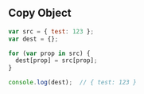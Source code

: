 ## Copy Object

``` javascript
var src = { test: 123 };
var dest = {};

for (var prop in src) {
  dest[prop] = src[prop];
}

console.log(dest);  // { test: 123 }
```
